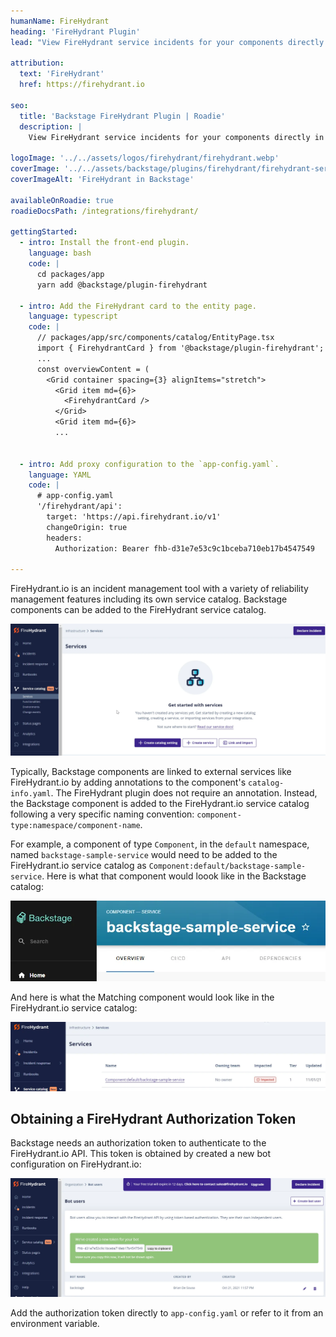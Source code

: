 ```yaml
---
humanName: FireHydrant
heading: 'FireHydrant Plugin'
lead: "View FireHydrant service incidents for your components directly in Backstage."
  
attribution:
  text: 'FireHydrant'
  href: https://firehydrant.io

seo:
  title: 'Backstage FireHydrant Plugin | Roadie'
  description: |
    View FireHydrant service incidents for your components directly in Backstage.

logoImage: '../../assets/logos/firehydrant/firehydrant.webp'
coverImage: '../../assets/backstage/plugins/firehydrant/firehydrant-service-card.webp'
coverImageAlt: 'FireHydrant in Backstage'

availableOnRoadie: true
roadieDocsPath: /integrations/firehydrant/

gettingStarted:
  - intro: Install the front-end plugin.
    language: bash
    code: |
      cd packages/app
      yarn add @backstage/plugin-firehydrant

  - intro: Add the FireHydrant card to the entity page.
    language: typescript
    code: |
      // packages/app/src/components/catalog/EntityPage.tsx
      import { FirehydrantCard } from '@backstage/plugin-firehydrant';
      ...
      const overviewContent = (
        <Grid container spacing={3} alignItems="stretch">
          <Grid item md={6}>
            <FirehydrantCard />
          </Grid>
          <Grid item md={6}>
          ...


  - intro: Add proxy configuration to the `app-config.yaml`.
    language: YAML
    code: |
      # app-config.yaml
      '/firehydrant/api':
        target: 'https://api.firehydrant.io/v1'
        changeOrigin: true
        headers:
          Authorization: Bearer fhb-d31e7e53c9c1bceba710eb17b4547549

---
```


FireHydrant.io is an incident management tool with a variety of reliability management features including its own service catalog. Backstage components can be added to the FireHydrant service catalog.

![Create service on FireHydrant.io](../../assets/backstage/plugins/firehydrant/firehydrant-create-service.webp)

Typically, Backstage components are linked to external services like FireHydrant.io by adding annotations to the component's `catalog-info.yaml`. The FireHydrant plugin does not require an annotation. Instead, the Backstage component is added to the FireHydrant.io service catalog following a very specific naming convention: `component-type:namespace/component-name`.

For example, a component of type `Component`, in the `default` namespace, named `backstage-sample-service` would need to be added to the FireHydrant.io service catalog as `Component:default/backstage-sample-service`. Here is what that component would loook like in the Backstage catalog:

![Sample component in Backstage](../../assets/backstage/plugins/firehydrant/component-in-backstage.webp)

And here is what the Matching component would look like in the FireHydrant.io service catalog:

![Matching component in FireHydrant.io](../../assets/backstage/plugins/firehydrant/component-in-firehydrant-io.webp)

## Obtaining a FireHydrant Authorization Token

Backstage needs an authorization token to authenticate to the FireHydrant.io API. This token is obtained by created a new bot configuration on FireHydrant.io:

![Create bot on FireHydrant.io, step 1](../../assets/backstage/plugins/firehydrant/firehydrant-create-bot.webp)

Add the authorization token directly to `app-config.yaml` or refer to it from an environment variable.
